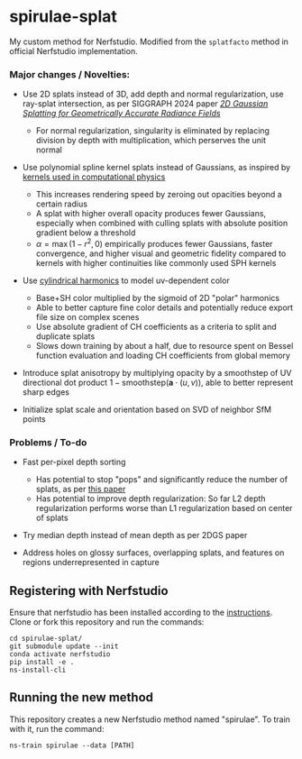 # spirulae-splat
My custom method for Nerfstudio. Modified from the `splatfacto` method in official Nerfstudio implementation.

### Major changes / Novelties:

- Use 2D splats instead of 3D, add depth and normal regularization, use ray-splat intersection, as per SIGGRAPH 2024 paper [*2D Gaussian Splatting for Geometrically Accurate Radiance Fields*](https://arxiv.org/abs/2403.17888)
  - For normal regularization, singularity is eliminated by replacing division by depth with multiplication, which perserves the unit normal

- Use polynomial spline kernel splats instead of Gaussians, as inspired by [kernels used in computational physics](https://en.wikipedia.org/wiki/Smoothed-particle_hydrodynamics)
  - This increases rendering speed by zeroing out opacities beyond a certain radius
  - A splat with higher overall opacity produces fewer Gaussians, especially when combined with culling splats with absolute position gradient below a threshold
  - $\alpha=\max(1-r^2,0)$ empirically produces fewer Gaussians, faster convergence, and higher visual and geometric fidelity compared to kernels with higher continuities like commonly used SPH kernels

- Use [cylindrical harmonics](https://en.wikipedia.org/wiki/Cylindrical_harmonics) to model uv-dependent color
  - Base+SH color multiplied by the sigmoid of 2D "polar" harmonics
  - Able to better capture fine color details and potentially reduce export file size on complex scenes
  - Use absolute gradient of CH coefficients as a criteria to split and duplicate splats
  - Slows down training by about a half, due to resource spent on Bessel function evaluation and loading CH coefficients from global memory

- Introduce splat anisotropy by multiplying opacity by a smoothstep of UV directional dot product $1-\mathrm{smoothstep}(\mathbf{a}\cdot(u,v))$, able to better represent sharp edges

- Initialize splat scale and orientation based on SVD of neighbor SfM points


### Problems / To-do

- Fast per-pixel depth sorting
  - Has potential to stop "pops" and significantly reduce the number of splats, as per [this paper](https://arxiv.org/abs/2402.00525)
  - Has potential to improve depth regularization: So far L2 depth regularization performs worse than L1 regularization based on center of splats

- Try median depth instead of mean depth as per 2DGS paper

- Address holes on glossy surfaces, overlapping splats, and features on regions underrepresented in capture

## Registering with Nerfstudio
Ensure that nerfstudio has been installed according to the [instructions](https://docs.nerf.studio/quickstart/installation.html). Clone or fork this repository and run the commands:

```
cd spirulae-splat/
git submodule update --init
conda activate nerfstudio
pip install -e .
ns-install-cli
```

## Running the new method
This repository creates a new Nerfstudio method named "spirulae". To train with it, run the command:
```
ns-train spirulae --data [PATH]
```